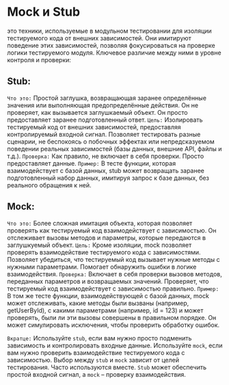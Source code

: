 # Mock и Stub
это техники, используемые в модульном тестировании для изоляции тестируемого кода от внешних зависимостей. Они имитируют поведение этих зависимостей, позволяя фокусироваться на проверке логики тестируемого модуля. Ключевое различие между ними в уровне контроля и проверки:

## Stub:
`Что это:` Простой заглушка, возвращающая заранее определённые значения или выполняющая предопределённые действия. Он не проверяет, как вызывается заглушкаемый объект. Он просто предоставляет заранее подготовленный ответ.
`Цель:` Изолировать тестируемый код от внешних зависимостей, предоставляя контролируемый входной сигнал. Позволяет тестировать разные сценарии, не беспокоясь о побочных эффектах или непредсказуемом поведении реальных зависимостей (базы данных, внешние API, файлы и т.д.).
`Проверка:` Как правило, не включает в себя проверки. Просто предоставляет данные.
`Пример:` В тесте функции, которая взаимодействует с базой данных, stub может возвращать заранее подготовленный набор данных, имитируя запрос к базе данных, без реального обращения к ней.

## Mock:
`Что это:` Более сложная имитация объекта, которая позволяет проверять как тестируемый код взаимодействует с зависимостью. Он отслеживает вызовы методов и параметры, которые передаются в заглушкуемый объект.
`Цель:` Кроме изоляции, mock позволяет проверять взаимодействие тестируемого кода с зависимостями. Позволяет убедиться, что тестируемый код вызывает нужные методы с нужными параметрами. Помогает обнаружить ошибки в логике взаимодействия.
`Проверка:` Включает в себя проверки вызовов методов, переданных параметров и возвращаемых значений. Проверяет, что тестируемый код взаимодействует с зависимостью правильно.
`Пример:` В том же тесте функции, взаимодействующей с базой данных, mock может отслеживать, какие методы были вызваны (например, getUserById), с какими параметрами (например, id = 123) и может проверять, были ли эти вызовы совершены в правильном порядке. Он может симулировать исключения, чтобы проверить обработку ошибок.

`Вкратце:`
Используйте `stub`, если вам нужно просто подменить зависимость и контролировать входные данные.
Используйте `mock`, если вам нужно проверить взаимодействие тестируемого кода с зависимостью.
Выбор между `stub` и `mock` зависит от целей тестирования. Часто используются вместе. `Stub` может обеспечить простой входной сигнал, а `mock` – проверку взаимодействия.
